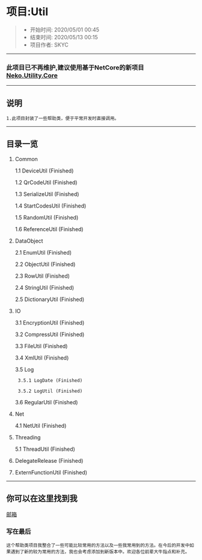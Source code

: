 # 项目:Util
> - 开始时间: 2020/05/01 00:45
> - 结束时间: 2020/05/13 00:15
> - 项目作者: SKYC
-----
### 此项目已不再维护,建议使用基于NetCore的新项目 [Neko.Utility.Core](https://github.com/SKYC829/Neko.Utility.Core) ###
-----
## 说明
```
1.此项目封装了一些帮助类，便于平常开发时直接调用。
```

-----
## 目录一览
1. Common

	1.1 DeviceUtil (Finished)
	
	1.2 QrCodeUtil (Finished)
	
	1.3 SerializeUtil (Finished)
	
	1.4 StartCodesUtil (Finished)
	
	1.5 RandomUtil (Finished)
	
	1.6 ReferenceUtil (Finished)
	
2. DataObject

	2.1 EnumUtil (Finished)
	
	2.2 ObjectUtil (Finished)
	
	2.3 RowUtil (Finished)
	
	2.4 StringUtil (Finished)
	
	2.5 DictionaryUtil (Finished)
	
3. IO

	3.1 EncryptionUtil (Finished)
	
	3.2 CompressUtil (Finished)
	
	3.3 FileUtil (Finished)
	
	3.4 XmlUtil (Finished)
	
	3.5 Log 
	
		3.5.1 LogDate (Finished)
		
		3.5.2 LogUtil (Finished)
		
	3.6 RegularUtil (Finished)	
	
4. Net

    4.1 NetUtil (Finished)
    
5. Threading 

    5.1 ThreadUtil (Finished)
    
6. DelegateRelease (Finished)

7. ExternFunctionUtil (Finished)


-----

## 你可以在这里找到我
[邮箱](mailto:13677727680@163.com)

### 写在最后
```
这个帮助类项目我整合了一些可能比较常用的方法以及一些我常用到的方法。在今后的开发中如果遇到了新的较为常用的方法，我也会考虑添加到新版本中。欢迎各位前辈大牛指点和补充。
```
